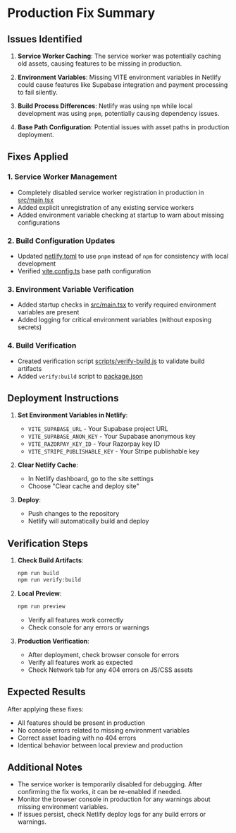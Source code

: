 # Production Fix Summary

## Issues Identified

1. **Service Worker Caching**: The service worker was potentially caching old assets, causing features to be missing in production.

2. **Environment Variables**: Missing VITE environment variables in Netlify could cause features like Supabase integration and payment processing to fail silently.

3. **Build Process Differences**: Netlify was using `npm` while local development was using `pnpm`, potentially causing dependency issues.

4. **Base Path Configuration**: Potential issues with asset paths in production deployment.

## Fixes Applied

### 1. Service Worker Management
- Completely disabled service worker registration in production in [src/main.tsx](file:///c:/Users/vinay/carrental/azure-drive-hub/src/main.tsx)
- Added explicit unregistration of any existing service workers
- Added environment variable checking at startup to warn about missing configurations

### 2. Build Configuration Updates
- Updated [netlify.toml](file:///c:/Users/vinay/carrental/azure-drive-hub/netlify.toml) to use `pnpm` instead of `npm` for consistency with local development
- Verified [vite.config.ts](file:///c:/Users/vinay/carrental/azure-drive-hub/vite.config.ts) base path configuration

### 3. Environment Variable Verification
- Added startup checks in [src/main.tsx](file:///c:/Users/vinay/carrental/azure-drive-hub/src/main.tsx) to verify required environment variables are present
- Added logging for critical environment variables (without exposing secrets)

### 4. Build Verification
- Created verification script [scripts/verify-build.js](file:///c:/Users/vinay/carrental/azure-drive-hub/scripts/verify-build.js) to validate build artifacts
- Added `verify:build` script to [package.json](file:///c:/Users/vinay/carrental/azure-drive-hub/package.json)

## Deployment Instructions

1. **Set Environment Variables in Netlify**:
   - `VITE_SUPABASE_URL` - Your Supabase project URL
   - `VITE_SUPABASE_ANON_KEY` - Your Supabase anonymous key
   - `VITE_RAZORPAY_KEY_ID` - Your Razorpay key ID
   - `VITE_STRIPE_PUBLISHABLE_KEY` - Your Stripe publishable key

2. **Clear Netlify Cache**:
   - In Netlify dashboard, go to the site settings
   - Choose "Clear cache and deploy site"

3. **Deploy**:
   - Push changes to the repository
   - Netlify will automatically build and deploy

## Verification Steps

1. **Check Build Artifacts**:
   ```bash
   npm run build
   npm run verify:build
   ```

2. **Local Preview**:
   ```bash
   npm run preview
   ```
   - Verify all features work correctly
   - Check console for any errors or warnings

3. **Production Verification**:
   - After deployment, check browser console for errors
   - Verify all features work as expected
   - Check Network tab for any 404 errors on JS/CSS assets

## Expected Results

After applying these fixes:
- All features should be present in production
- No console errors related to missing environment variables
- Correct asset loading with no 404 errors
- Identical behavior between local preview and production

## Additional Notes

- The service worker is temporarily disabled for debugging. After confirming the fix works, it can be re-enabled if needed.
- Monitor the browser console in production for any warnings about missing environment variables.
- If issues persist, check Netlify deploy logs for any build errors or warnings.